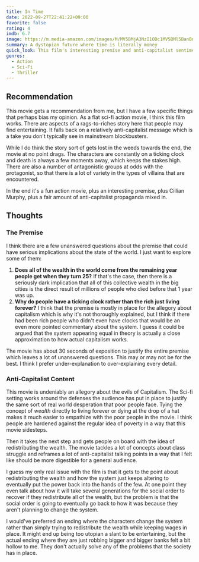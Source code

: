```yaml
---
title: In Time
date: 2022-09-27T22:41:22+09:00
favorite: false
rating: 4
imdb: 6.7
image: https://m.media-amazon.com/images/M/MV5BMjA3NzI1ODc1MV5BMl5BanBnXkFtZTcwMzI5NjQwNg@@._V1_SX800.webp
summary: A dystopian future where time is literally money
quick_look: This film's interesting premise and anti-capitalist sentiment result in an imperfect, but still entertaining action thriller that seems to have aged rather well.
genres:
  - Action
  - Sci-Fi
  - Thriller
---
```


## Recommendation

This movie gets a recommendation from me, but I have a few specific things that perhaps bias my opinion. As a flat sci-fi action movie, I think this film works. There are aspects of a rags-to-riches story here that people may find entertaining. It falls back on a relatively anti-capitalist message which is a take you don't typically see in mainstream blockbusters.

While I do think the story sort of gets lost in the weeds towards the end, the movie at no point drags. The characters are constantly on a ticking clock and death is always a few moments away, which keeps the stakes high. There are also a number of antagonistic groups at odds with the protagonist, so that there is a lot of variety in the types of villains that are encountered.

In the end it's a fun action movie, plus an interesting premise, plus Cillian Murphy, plus a fair amount of anti-capitalist propaganda mixed in.

## Thoughts

### The Premise
I think there are a few unanswered questions about the premise that could have serious implications about the state of the world. I just want to explore some of them:
1. **Does all of the wealth in the world come from the remaining year people get when they turn 25?** If that's the case, then there is a seriously dark implication that all of this collective wealth in the big cities is the direct result of millions of people who died before that 1 year was up.
2. **Why do people have a ticking clock rather than the rich just living forever?** I think that the premise is mostly in place for the allegory about capitalism which is why it's not thoroughly explained, but I think if there had been rich people who didn't even have clocks that would be an even more pointed commentary about the system. I guess it could be argued that the system appearing equal in theory is actually a close approximation to how actual capitalism works.

The movie has about 30 seconds of exposition to justify the entire premise which leaves a lot of unanswered questions. This may or may not be for the best. I think I prefer under-explanation to over-explaining every detail.

### Anti-Capitalist Content
This movie is undeniably an allegory about the evils of Capitalism. The Sci-fi setting works around the defenses the audience has put in place to justify the same sort of real world desperation that poor people face. Tying the concept of _wealth_ directly to living forever or dying at the drop of a hat makes it much easier to empathize with the poor people in the movie. I think people are hardened against the regular idea of poverty in a way that this movie sidesteps.

Then it takes the next step and gets people on board with the idea of redistributing the wealth. The movie tackles a lot of concepts about class struggle and reframes a lot of anti-capitalist talking points in a way that I felt like should be more digestible for a general audience.

I guess my only real issue with the film is that it gets to the point about redistributing the wealth and how the system just keeps altering to eventually put the power back into the hands of the few. At one point they even talk about how it will take several generations for the social order to recover if they redistribute all of the wealth, but the problem is that the social order is going to eventually go back to how it was because they aren't planning to change the system.

I would've preferred an ending where the characters change the system rather than simply trying to redistribute the wealth while keeping wages in place. It might end up being too utopian a slant to be entertaining, but the actual ending where they are just robbing bigger and bigger banks felt a bit hollow to me. They don't actually solve any of the problems that the society has in place.
